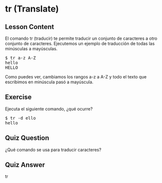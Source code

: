 # tr (Translate)

## Lesson Content

El comando tr (traducir) te permite traducir un conjunto de caracteres a otro conjunto de caracteres. Ejecutemos un ejemplo de traducción de todas las minúsculas a mayúsculas.

<pre>$ tr a-z A-Z
hello
HELLO</pre>

Como puedes ver, cambiamos los rangos a-z a A-Z y todo el texto que escribimos en minúscula pasó a mayúscula.

## Exercise

Ejecuta el siguiente comando, ¿qué ocurre?

<pre>$ tr -d ello
hello</pre>

## Quiz Question

¿Qué comando se usa para traducir caracteres?

## Quiz Answer

tr
